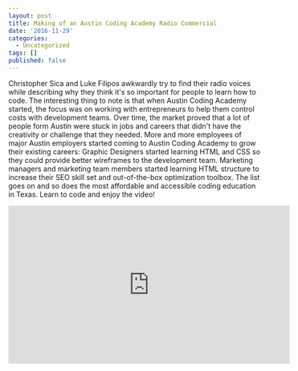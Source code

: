 ```yaml
---
layout: post
title: Making of an Austin Coding Academy Radio Commercial
date: '2016-11-29'
categories:
  - Uncategorized
tags: []
published: false
---
```


Christopher Sica and Luke Filipos awkwardly try to find their radio voices while describing why they think it's so important for people to learn how to code. The interesting thing to note is that when Austin Coding Academy started, the focus was on working with entrepreneurs to help them control costs with development teams. Over time, the market proved that a lot of people form Austin were stuck in jobs and careers that didn't have the creativity or challenge that they needed. More and more employees of major Austin employers started coming to Austin Coding Academy to grow their existing careers: Graphic Designers started learning HTML and CSS so they could provide better wireframes to the development team. Marketing managers and marketing team members started learning HTML structure to increase their SEO skill set and out-of-the-box optimization toolbox. The list goes on and so does the most affordable and accessible coding education in Texas. Learn to code and enjoy the video!

<!-- Cannot mark this part with '''html although the video plays properly -->
<iframe src="https://www.youtube.com/embed/6oqbOKgkMKY" width="560" height="315" frameborder="0" allowfullscreen="allowfullscreen">
</iframe>
